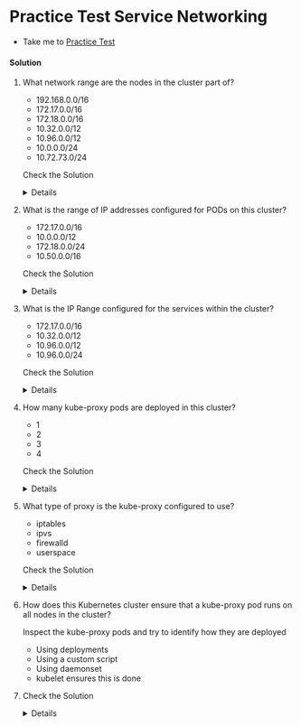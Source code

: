 # Practice Test Service Networking

  - Take me to [Practice Test](https://kodekloud.com/topic/practice-test-service-networking/)

#### Solution 

  1. What network range are the nodes in the cluster part of?

     - 192.168.0.0/16
     - 172.17.0.0/16
     - 172.18.0.0/16
     - 10.32.0.0/12
     - 10.96.0.0/12
     - 10.0.0.0/24
     - 10.72.73.0/24

     Check the Solution

     <details>
     ```
     $ kubectl get nodes -o wide
     NAME           STATUS   ROLES                  AGE   VERSION   INTERNAL-IP   EXTERNAL-IP   OS-IMAGE             KERNEL-VERSION   CONTAINER-RUNTIME
     controlplane   Ready    control-plane,master   16m   v1.23.0   10.72.73.12   <none>        Ubuntu 18.04.6 LTS   5.4.0-1087-gcp   docker://19.3.0
     node01         Ready    <none>                 15m   v1.23.0   10.72.73.3    <none>        Ubuntu 18.04.6 LTS   5.4.0-1087-gcp   docker://19.3.0
     ```

     ```
     ip addr show eth0
     24824: eth0@if24825: <BROADCAST,MULTICAST,UP,LOWER_UP> mtu 1450 qdisc noqueue state UP group default 
         link/ether 02:42:0a:48:49:0c brd ff:ff:ff:ff:ff:ff link-netnsid 0
         inet 10.72.73.12/24 brd 10.72.73.255 scope global eth0
            valid_lft forever preferred_lft forever
     ```


      ```
      10.72.73.0/24
      ```
     </details>

  2. What is the range of IP addresses configured for PODs on this cluster?

     - 172.17.0.0/16
     - 10.0.0.0/12
     - 172.18.0.0/24
     - 10.50.0.0/16

     Check the Solution

     <details>
     The network is configured with weave. Check the weave pods logs using command `kubectl logs <weave-pod-name> weave -n kube-system` and look for ipalloc-range

     ```
     
     root@controlplane ~ ✖ kubectl logs -n kube-system weave-net-nxkk2 weave
     DEBU: 2022/09/07 23:55:16.964797 [kube-peers] Checking peer "1a:32:cd:c3:1e:1d" against list &{[]}
     Peer not in list; removing persisted data
     INFO: 2022/09/07 23:55:17.149004 Command line options: map[conn-limit:200 datapath:datapath db-prefix:/weavedb/weave-net docker-api: expect-npc:true http-addr:127.0.0.1:6784 ipalloc-init:consensus=1 ipalloc-range:10.50.0.0/16 metrics-addr:0.0.0.0:6782 name:1a:32:cd:c3:1e:1d nickname:controlplane no-dns:true no-masq-local:true port:6783]
     INFO: 2022/09/07 23:55:17.149083 weave  2.8.1
     INFO: 2022/09/07 23:55:18.147794 Bridge type is bridged_fastdp
     INFO: 2022/09/07 23:55:18.147826 Communication between peers is unencrypted.
     INFO: 2022/09/07 23:55:18.151710 Our name is 1a:32:cd:c3:1e:1d(controlplane)
     INFO: 2022/09/07 23:55:18.151774 Launch detected - using supplied peer list: [10.72.73.3]
     INFO: 2022/09/07 23:55:18.151818 Using "no-masq-local" LocalRangeTracker
     INFO: 2022/09/07 23:55:18.151828 Checking for pre-existing addresses on weave bridge
     INFO: 2022/09/07 23:55:18.224264 [allocator 1a:32:cd:c3:1e:1d] No valid persisted data
     INFO: 2022/09/07 23:55:18.229182 [allocator 1a:32:cd:c3:1e:1d] Initialising via deferred consensus
     INFO: 2022/09/07 23:55:18.229267 Sniffing traffic on datapath (via ODP)
     INFO: 2022/09/07 23:55:18.230808 ->[10.72.73.3:6783] attempting connection
     INFO: 2022/09/07 23:55:18.231421 ->[10.72.73.3:6783] error during connection attempt: dial tcp :0->10.72.73.3:6783: connect: connection refused
     INFO: 2022/09/07 23:55:18.232980 Listening for HTTP control messages on 127.0.0.1:6784
     INFO: 2022/09/07 23:55:18.233006 Listening for metrics requests on 0.0.0.0:6782
     INFO: 2022/09/07 23:55:18.525958 Error checking version: Get "https://checkpoint-api.weave.works/v1/check/weave-net?arch=amd64&flag_docker-version=none&flag_kernel-version=5.4.0-1087-gcp&os=linux&signature=Zc8QpqTP%2FbU%2FkbiGJ%2BwvQwf4kV1kHUH6Px6AGYzvmGU%3D&version=2.8.1": dial tcp: lookup checkpoint-api.weave.works on 10.96.0.10:53: write udp 172.25.0.21:54055->10.96.0.10:53: write: operation not permitted
     WARN: 2022/09/07 23:55:18.533952 [allocator]: Delete: no addresses for f70ca285b0ff75a60a9bce04482ac23e1ec551ab63674ea052d7379106929f0a
     INFO: 2022/09/07 23:55:19.168823 [kube-peers] Added myself to peer list &{[{1a:32:cd:c3:1e:1d controlplane}]}
     DEBU: 2022/09/07 23:55:19.176895 [kube-peers] Nodes that have disappeared: map[]
     INFO: 2022/09/07 23:55:19.242291 adding entry 10.50.0.0/16 to weaver-no-masq-local of 0
     INFO: 2022/09/07 23:55:19.242323 added entry 10.50.0.0/16 to weaver-no-masq-local of 0
     10.50.0.1
     DEBU: 2022/09/07 23:55:19.542549 registering for updates for node delete events
     WARN: 2022/09/07 23:55:19.633925 [allocator]: Delete: no addresses for 075614fa658513f6aca70419c877fd8d5bc4ce625e059b974543e4d6a44ca65c
     INFO: 2022/09/07 23:55:21.070559 ->[10.72.73.3:6783] attempting connection
     INFO: 2022/09/07 23:55:21.071145 ->[10.72.73.3:6783] error during connection attempt: dial tcp :0->10.72.73.3:6783: connect: connection refused
     INFO: 2022/09/07 23:55:23.569924 ->[10.72.73.3:46505] connection accepted
     INFO: 2022/09/07 23:55:23.571004 ->[10.72.73.3:46505|ea:dd:1b:ae:12:d0(node01)]: connection ready; using protocol version 2
     INFO: 2022/09/07 23:55:23.571155 overlay_switch ->[ea:dd:1b:ae:12:d0(node01)] using fastdp
     INFO: 2022/09/07 23:55:23.571192 ->[10.72.73.3:46505|ea:dd:1b:ae:12:d0(node01)]: connection added (new peer)
     INFO: 2022/09/07 23:55:23.672370 ->[10.72.73.3:46505|ea:dd:1b:ae:12:d0(node01)]: connection fully established
     INFO: 2022/09/07 23:55:23.673682 sleeve ->[10.72.73.3:6783|ea:dd:1b:ae:12:d0(node01)]: Effective MTU verified at 1388
     INFO: 2022/09/07 23:55:24.775815 adding entry 10.50.0.0/17 to weaver-no-masq-local of 0
     INFO: 2022/09/07 23:55:24.775847 added entry 10.50.0.0/17 to weaver-no-masq-local of 0
     INFO: 2022/09/07 23:55:24.776809 adding entry 10.50.128.0/18 to weaver-no-masq-local of 0
     INFO: 2022/09/07 23:55:24.776849 added entry 10.50.128.0/18 to weaver-no-masq-local of 0
     INFO: 2022/09/07 23:55:24.777730 deleting entry 10.50.0.0/16 from weaver-no-masq-local of 0
     INFO: 2022/09/07 23:55:24.777787 deleted entry 10.50.0.0/16 from weaver-no-masq-local of 0
     INFO: 2022/09/07 23:55:24.867991 Discovered remote MAC ea:dd:1b:ae:12:d0 at ea:dd:1b:ae:12:d0(node01)
     ```


      ```
      10.50.0.0/16
      ```
     </details>

  3. What is the IP Range configured for the services within the cluster?

     - 172.17.0.0/16
     - 10.32.0.0/12
     - 10.96.0.0/12
     - 10.96.0.0/24

     Check the Solution

     <details>
     Inspect the setting on kube-api server by running on comman

     ```
     $ cat /etc/kubernetes/manifests/kube-apiserver.yaml | grep cluster-ip-range
         - --service-cluster-ip-range=10.96.0.0/12
     ```


      ```
      10.96.0.0/12
      ```
     </details>

  4. How many kube-proxy pods are deployed in this cluster?

     - 1
     - 2
     - 3
     - 4

     Check the Solution

     <details>
     Run the command: `kubectl get pods -n kube-system` and look for kube-proxy pods.

     ```
     $ kubectl get pods -n kube-system 
     NAME                                   READY   STATUS    RESTARTS      AGE
     coredns-64897985d-g8gd7                1/1     Running   0             29m
     coredns-64897985d-sknqj                1/1     Running   0             29m
     etcd-controlplane                      1/1     Running   0             29m
     kube-apiserver-controlplane            1/1     Running   0             29m
     kube-controller-manager-controlplane   1/1     Running   0             29m
     kube-proxy-f4b98                       1/1     Running   0             29m
     kube-proxy-qnwpn                       1/1     Running   0             29m
     kube-scheduler-controlplane            1/1     Running   0             29m
     weave-net-nxkk2                        2/2     Running   1 (29m ago)   29m
     weave-net-z2t9v                        2/2     Running   0             29m
     ```


      ```
      2
      ```
     </details>

  5. What type of proxy is the kube-proxy configured to use?

     - iptables
     - ipvs
     - firewalld
     - userspace

     Check the Solution

     <details>

     Check the logs of the kube-proxy pods. Run the command: 

     ```
     $ kubectl logs -n kube-system kube-proxy-f4b98 
     I0907 23:55:00.625277       1 proxier.go:657] "Failed to load kernel module with modprobe, you can ignore this message when kube-proxy is running inside container without mounting /lib/modules" moduleName="ip_vs_wrr"
     I0907 23:55:00.628430       1 proxier.go:657] "Failed to load kernel module with modprobe, you can ignore this message when kube-proxy is running inside container without mounting /lib/modules" moduleName="ip_vs_sh"
     I0907 23:55:00.675330       1 node.go:163] Successfully retrieved node IP: 10.72.73.12
     I0907 23:55:00.675368       1 server_others.go:138] "Detected node IP" address="10.72.73.12"
     I0907 23:55:00.675407       1 server_others.go:561] "Unknown proxy mode, assuming iptables proxy" proxyMode=""
     I0907 23:55:00.728436       1 server_others.go:206] "Using iptables Proxier"
     I0907 23:55:00.728469       1 server_others.go:213] "kube-proxy running in dual-stack mode" ipFamily=IPv4
     I0907 23:55:00.728476       1 server_others.go:214] "Creating dualStackProxier for iptables"
     I0907 23:55:00.728490       1 server_others.go:491] "Detect-local-mode set to ClusterCIDR, but no IPv6 cluster CIDR defined, , defaulting to no-op detect-local for IPv6"
     I0907 23:55:00.827252       1 server.go:656] "Version info" version="v1.23.0"
     I0907 23:55:00.851616       1 conntrack.go:52] "Setting nf_conntrack_max" nf_conntrack_max=1179648
     I0907 23:55:00.853975       1 config.go:317] "Starting service config controller"
     I0907 23:55:00.853975       1 config.go:226] "Starting endpoint slice config controller"
     I0907 23:55:00.854012       1 shared_informer.go:240] Waiting for caches to sync for service config
     I0907 23:55:00.854022       1 shared_informer.go:240] Waiting for caches to sync for endpoint slice config
     I0907 23:55:00.954628       1 shared_informer.go:247] Caches are synced for endpoint slice config 
     I0907 23:55:00.954679       1 shared_informer.go:247] Caches are synced for service config 
     ```


      ```
      iptables
      ```
     </details>

  6. How does this Kubernetes cluster ensure that a kube-proxy pod runs on all nodes in the cluster?

     Inspect the kube-proxy pods and try to identify how they are deployed

     - Using deployments
     - Using a custom script
     - Using daemonset
     - kubelet ensures this is done

  7. Check the Solution

     <details>
     ```
     $ kubectl get daemonsets.apps -n kube-system 
     NAME         DESIRED   CURRENT   READY   UP-TO-DATE   AVAILABLE   NODE SELECTOR            AGE
     kube-proxy   2         2         2       2            2           kubernetes.io/os=linux   38m
     weave-net    2         2         2       2            2           <none>                   38m
     ```


      ```
      using daemonset
      ```
     </details>

